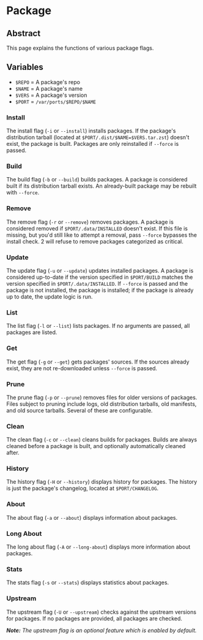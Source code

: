 # Package

## Abstract
This page explains the functions of various package flags.

## Variables
- ``$REPO`` = A package's repo
- ``$NAME`` = A package's name
- ``$VERS`` = A package's version
- ``$PORT`` = ``/var/ports/$REPO/$NAME``

### Install
The install flag (``-i`` or ``--install``) installs packages. If the package's
distribution tarball (located at ``$PORT/.dist/$NAME=$VERS.tar.zst``) doesn't
exist, the package is built. Packages are only reinstalled if ``--force`` is
passed.

### Build
The build flag (``-b`` or ``--build``) builds packages. A package is considered
built if its distribution tarball exists. An already-built package may be
rebuilt with ``--force``.

### Remove
The remove flag (``-r`` or ``--remove``) removes packages. A package is
considered removed if ``$PORT/.data/INSTALLED`` doesn't exist. If this file is
missing, but you'd still like to attempt a removal, pass ``--force`` bypasses
the install check. 2 will refuse to remove packages categorized as critical.

### Update
The update flag (``-u`` or ``--update``) updates installed packages. A package
is considered up-to-date if the version specified in ``$PORT/BUILD`` matches the
version specified in ``$PORT/.data/INSTALLED``. If ``--force`` is passed and the
package is not installed, the package is installed; if the package is already up
to date, the update logic is run.

### List
The list flag (``-l`` or ``--list``) lists packages. If no arguments are passed,
all packages are listed.

### Get
The get flag (``-g`` or ``--get``) gets packages' sources. If the sources
already exist, they are not re-downloaded unless ``--force`` is passed.

### Prune
The prune flag (``-p`` or ``--prune``) removes files for older versions of
packages. Files subject to pruning include logs, old distribution tarballs, old
manifests, and old source tarballs. Several of these are configurable.

### Clean
The clean flag (``-c`` or ``--clean``) cleans builds for packages. Builds are
always cleaned before a package is built, and optionally automatically cleaned
after.

### History
The history flag (``-H`` or ``--history``) displays history for packages. The
history is just the package's changelog, located at ``$PORT/CHANGELOG``.

### About
The about flag (``-a`` or ``--about``) displays information about packages.

### Long About
The long about flag (``-A`` or ``--long-about``) displays more information about
packages.

### Stats
The stats flag (``-s`` or ``--stats``) displays statistics about packages.

### Upstream
The upstream flag (``-U`` or ``--upstream``) checks against the upstream
versions for packages. If no packages are provided, all packages are checked.

***Note:** The upstream flag is an optional feature which is enabled by
default.*
